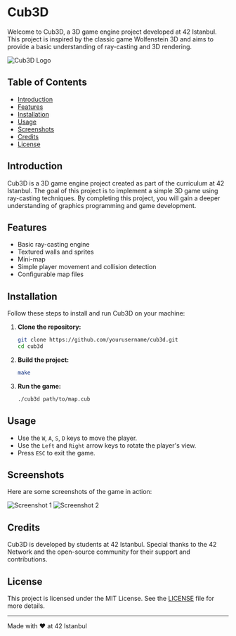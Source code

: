 # Cub3D


Welcome to Cub3D, a 3D game engine project developed at 42 Istanbul. This project is inspired by the classic game Wolfenstein 3D and aims to provide a basic understanding of ray-casting and 3D rendering.

![Cub3D Logo](https://oopy.lazyrockets.com/api/v2/notion/image?src=https%3A%2F%2Fs3-us-west-2.amazonaws.com%2Fsecure.notion-static.com%2Fb54acda4-2e96-4b12-ab6d-5c0b40b586d2%2F_2018-11-30__5.03.31.png&blockId=d77fd954-7664-4a90-9c3f-6d0e49cb6226&width=3600)

## Table of Contents

- [Introduction](#introduction)
- [Features](#features)
- [Installation](#installation)
- [Usage](#usage)
- [Screenshots](#screenshots)
- [Credits](#credits)
- [License](#license)

## Introduction

Cub3D is a 3D game engine project created as part of the curriculum at 42 Istanbul. The goal of this project is to implement a simple 3D game using ray-casting techniques. By completing this project, you will gain a deeper understanding of graphics programming and game development.

## Features

- Basic ray-casting engine
- Textured walls and sprites
- Mini-map
- Simple player movement and collision detection
- Configurable map files

## Installation

Follow these steps to install and run Cub3D on your machine:

1. **Clone the repository:**

   ```sh
   git clone https://github.com/yourusername/cub3d.git
   cd cub3d
   ```

2. **Build the project:**

   ```sh
   make
   ```

3. **Run the game:**

   ```sh
   ./cub3d path/to/map.cub
   ```

## Usage

- Use the `W`, `A`, `S`, `D` keys to move the player.
- Use the `Left` and `Right` arrow keys to rotate the player's view.
- Press `ESC` to exit the game.

## Screenshots

Here are some screenshots of the game in action:

![Screenshot 1](https://via.placeholder.com/800x400.png?text=Screenshot+1)
![Screenshot 2](https://via.placeholder.com/800x400.png?text=Screenshot+2)

## Credits

Cub3D is developed by students at 42 Istanbul. Special thanks to the 42 Network and the open-source community for their support and contributions.

## License

This project is licensed under the MIT License. See the [LICENSE](LICENSE) file for more details.

---

Made with ❤️ at 42 Istanbul
